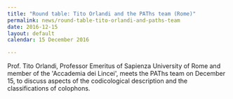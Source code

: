 ```yaml
---
title: "Round table: Tito Orlandi and the PAThs team (Rome)"
permalink: news/round-table-tito-orlandi-and-paths-team
date: 2016-12-15
layout: default
calendar: 15 December 2016

---
```


<p>Prof. Tito Orlandi, Professor Emeritus of Sapienza University of Rome and member of the 'Accademia dei Lincei', meets the PAThs team on December 15, to discuss aspects of the codicological description and the classifications of colophons.</p>
